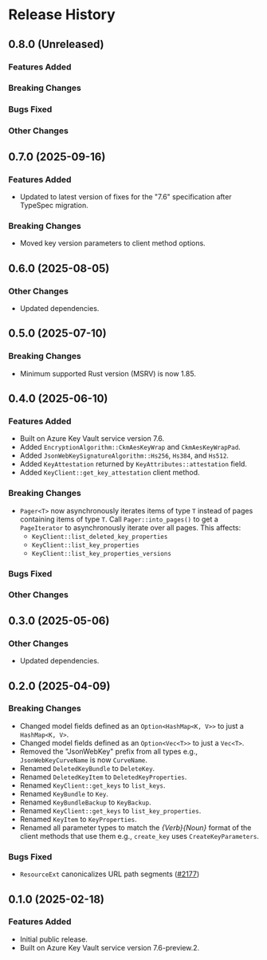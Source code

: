 # Release History

## 0.8.0 (Unreleased)

### Features Added

### Breaking Changes

### Bugs Fixed

### Other Changes

## 0.7.0 (2025-09-16)

### Features Added

- Updated to latest version of fixes for the "7.6" specification after TypeSpec migration.

### Breaking Changes

- Moved key version parameters to client method options.

## 0.6.0 (2025-08-05)

### Other Changes

- Updated dependencies.

## 0.5.0 (2025-07-10)

### Breaking Changes

- Minimum supported Rust version (MSRV) is now 1.85.

## 0.4.0 (2025-06-10)

### Features Added

- Built on Azure Key Vault service version 7.6.
- Added `EncryptionAlgorithm::CkmAesKeyWrap` and `CkmAesKeyWrapPad`.
- Added `JsonWebKeySignatureAlgorithm::Hs256`, `Hs384`, and `Hs512`.
- Added `KeyAttestation` returned by `KeyAttributes::attestation` field.
- Added `KeyClient::get_key_attestation` client method.

### Breaking Changes

- `Pager<T>` now asynchronously iterates items of type `T` instead of pages containing items of type `T`. Call `Pager::into_pages()` to get a `PageIterator` to asynchronously iterate over all pages. This affects:
  - `KeyClient::list_deleted_key_properties`
  - `KeyClient::list_key_properties`
  - `KeyClient::list_key_properties_versions`

### Bugs Fixed

### Other Changes

## 0.3.0 (2025-05-06)

### Other Changes

- Updated dependencies.

## 0.2.0 (2025-04-09)

### Breaking Changes

- Changed model fields defined as an `Option<HashMap<K, V>>` to just a `HashMap<K, V>`.
- Changed model fields defined as an `Option<Vec<T>>` to just a `Vec<T>`.
- Removed the "JsonWebKey" prefix from all types e.g., `JsonWebKeyCurveName` is now `CurveName`.
- Renamed `DeletedKeyBundle` to `DeleteKey`.
- Renamed `DeletedKeyItem` to `DeletedKeyProperties`.
- Renamed `KeyClient::get_keys` to `list_keys`.
- Renamed `KeyBundle` to `Key`.
- Renamed `KeyBundleBackup` to `KeyBackup`.
- Renamed `KeyClient::get_keys` to `list_key_properties`.
- Renamed `KeyItem` to `KeyProperties`.
- Renamed all parameter types to match the *{Verb}{Noun}* format of the client methods that use them e.g., `create_key` uses `CreateKeyParameters`.

### Bugs Fixed

- `ResourceExt` canonicalizes URL path segments ([#2177](https://github.com/Azure/azure-sdk-for-rust/issues/2177))

## 0.1.0 (2025-02-18)

### Features Added

- Initial public release.
- Built on Azure Key Vault service version 7.6-preview.2.
